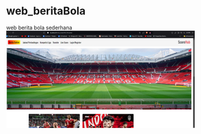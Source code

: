 # web_beritaBola
 web berita bola sederhana
![Preview](https://raw.githubusercontent.com/inc0878/Berita_bola/main/hasil.png)
